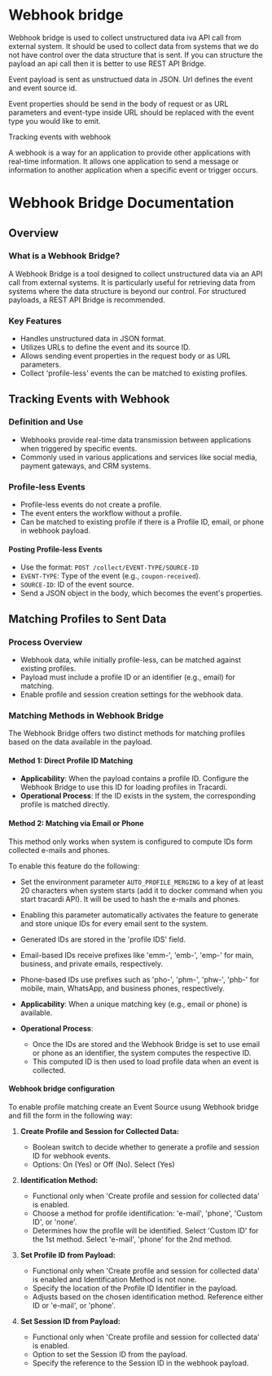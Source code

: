 # Webhook bridge

Webhook bridge is used to collect unstructured data iva API call from external system. It should be used to collect data
from systems that we do not have control over the data structure that is sent. If you can structure the payload an api
call then it is better to use REST API Bridge.

Event payload is sent as unstructued data in JSON. Url defines the event and event source id.

Event properties should be send in the body of request or as URL parameters and event-type inside URL should be replaced
with the event type you would like to emit.

Tracking events with webhook

A webhook is a way for an application to provide other applications with real-time information.
It allows one application to send a message or information to another application when a specific event or trigger
occurs.

# Webhook Bridge Documentation

## Overview

### What is a Webhook Bridge?

A Webhook Bridge is a tool designed to collect unstructured data via an API call from external systems. It is
particularly useful for retrieving data from systems where the data structure is beyond our control. For structured
payloads, a REST API Bridge is recommended.

### Key Features

- Handles unstructured data in JSON format.
- Utilizes URLs to define the event and its source ID.
- Allows sending event properties in the request body or as URL parameters.
- Collect 'profile-less' events the can be matched to existing profiles.

## Tracking Events with Webhook

### Definition and Use

- Webhooks provide real-time data transmission between applications when triggered by specific events.
- Commonly used in various applications and services like social media, payment gateways, and CRM systems.

### Profile-less Events

- Profile-less events do not create a profile.
- The event enters the workflow without a profile.
- Can be matched to existing profile if there is a Profile ID, email, or phone in webhook payload.

#### Posting Profile-less Events

- Use the format: `POST /collect/EVENT-TYPE/SOURCE-ID`
- `EVENT-TYPE`: Type of the event (e.g., `coupon-received`).
- `SOURCE-ID`: ID of the event source.
- Send a JSON object in the body, which becomes the event's properties.

## Matching Profiles to Sent Data

### Process Overview

- Webhook data, while initially profile-less, can be matched against existing profiles.
- Payload must include a profile ID or an identifier (e.g., email) for matching.
- Enable profile and session creation settings for the webhook data.

### Matching Methods in Webhook Bridge

The Webhook Bridge offers two distinct methods for matching profiles based on the data available in the payload.

#### Method 1: Direct Profile ID Matching
- **Applicability**: When the payload contains a profile ID. Configure the Webhook Bridge to use this ID for loading profiles in Tracardi.
- **Operational Process**: If the ID exists in the system, the corresponding profile is matched directly.

#### Method 2: Matching via Email or Phone
This method only works when system is configured to compute IDs form collected e-mails and phones.

To enable this feature do the following:

  - Set the environment parameter `AUTO_PROFILE_MERGING` to a key of at least 20 characters when system starts (add it to docker command when you start tracardi API). It will be used to hash the e-mails and phones.
  - Enabling this parameter automatically activates the feature to generate and store unique IDs for every email sent to the system.
  - Generated IDs are stored in the 'profile IDS' field.
  - Email-based IDs receive prefixes like 'emm-', 'emb-', 'emp-' for main, business, and private emails, respectively.
  - Phone-based IDs use prefixes such as 'pho-', 'phm-', 'phw-', 'phb-' for mobile, main, WhatsApp, and business phones, respectively.

- **Applicability**: When a unique matching key (e.g., email or phone) is available.
- **Operational Process**:
  - Once the IDs are stored and the Webhook Bridge is set to use email or phone as an identifier, the system computes the respective ID.
  - This computed ID is then used to load profile data when an event is collected.

#### Webhook bridge configuration

To enable profile matching create an Event Source usung Webhook bridge and fill the form in the following way:

1. **Create Profile and Session for Collected Data:**
    - Boolean switch to decide whether to generate a profile and session ID for webhook events.
    - Options: On (Yes) or Off (No). Select (Yes)

2. **Identification Method:**
    - Functional only when 'Create profile and session for collected data' is enabled.
    - Choose a method for profile identification: 'e-mail', 'phone', 'Custom ID', or 'none'.
    - Determines how the profile will be identified. Select 'Custom ID' for the 1st method. Select 'e-mail', 'phone' for the 2nd method.

3. **Set Profile ID from Payload:**
    - Functional only when 'Create profile and session for collected data' is enabled and Identification Method is not none.
    - Specify the location of the Profile ID Identifier in the payload.
    - Adjusts based on the chosen identification method. Reference either ID or 'e-mail', or 'phone'. 

4. **Set Session ID from Payload:**
    - Functional only when 'Create profile and session for collected data' is enabled.
    - Option to set the Session ID from the payload.
    - Specify the reference to the Session ID in the webhook payload.